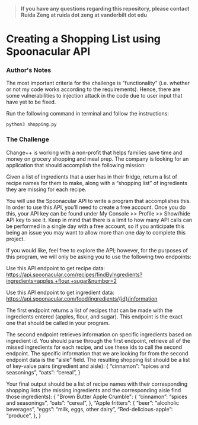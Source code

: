 >**If you have any questions regarding this repository, please contact Ruida Zeng at ruida dot zeng at vanderbilt dot edu**

# Creating a Shopping List using Spoonacular API

### Author's Notes
The most important criteria for the challenge is "functionality" (i.e. whether or not my code works according to the requirements). Hence, there are some vulnerabilities to injection attack in the code due to user input that have yet to be fixed.

Run the following command in terminal and follow the instructions:
```
python3 shopping.py
```

### The Challenge

Change++ is working with a non-profit that helps families save time and money on grocery shopping and meal prep. The company is looking for an application that should accomplish the following mission:

Given a list of ingredients that a user has in their fridge, return a list of recipe names for them to make, along with a “shopping list” of ingredients they are missing for each recipe.

You will use the Spoonacular API to write a program that accomplishes this. In order to use this API, you’ll need to create a free account. Once you do this, your API key can be found under My Console >> Profile >> Show/hide API key to see it. Keep in mind that there is a limit to how many API calls can be performed in a single day with a free account, so if you anticipate this being an issue you may want to allow more than one day to complete this project.

If you would like, feel free to explore the API; however, for the purposes of this program, we will only be asking you to use the following two endpoints:

Use this API endpoint to get recipe data: 
https://api.spoonacular.com/recipes/findByIngredients?ingredients=apples,+flour,+sugar&number=2

Use this API endpoint to get ingredient data:
https://api.spoonacular.com/food/ingredients/{id}/information

The first endpoint returns a list of recipes that can be made with the ingredients entered (apples, flour, and sugar). This endpoint is the exact one that should be called in your program.

The second endpoint retrieves information on specific ingredients based on ingredient id. You should parse through the first endpoint, retrieve all of the missed ingredients for each recipe, and use these ids to call the second endpoint. The specific information that we are looking for from the second endpoint data is the “aisle” field. The resulting shopping list should be a list of key-value pairs (ingredient and aisle):
{
	“cinnamon”: “spices and seasonings”,
	“oats”: “cereal”,
}

Your final output should be a list of recipe names with their corresponding shopping lists (the missing ingredients and the corresponding aisle find those ingredients):
{
	"Brown Butter Apple Crumble":
		{
			“cinnamon”: “spices and seasonings”,
			“oats”: “cereal”,
		},
	“Apple fritters”:
		{
			“beer”: “alcoholic beverages”,
			“eggs”: “milk, eggs, other dairy”,
			“Red-delicious-apple”: “produce”,
		},
}


